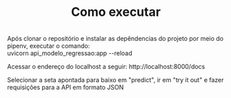 <h1 align="center"> Como executar </h1>

<p>
<br/> Após clonar o repositório e instalar as depêndencias do projeto por meio do pipenv, executar o comando: <br/>
uvicorn api_modelo_regressao:app --reload
</p>

<p>
Acessar o endereço do localhost a seguir:
http://localhost:8000/docs
</p>

<p>
Selecionar a seta apontada para baixo em "predict", ir em "try it out" e fazer requisições para a API em formato JSON
</p>

